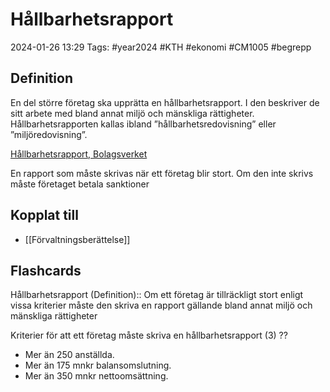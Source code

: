# Hållbarhetsrapport

2024-01-26 13:29
Tags: #year2024 #KTH #ekonomi #CM1005 #begrepp

## Definition

En del större företag ska upprätta en hållbarhetsrapport. I den beskriver de sitt arbete med bland annat miljö och mänskliga rättigheter. Hållbarhetsrapporten kallas ibland ”hållbarhetsredovisning” eller ”miljöredovisning”.

[Hållbarhetsrapport, Bolagsverket](https://bolagsverket.se/foretag/aktiebolag/arsredovisningforaktiebolag/delarochbilagoriarsredovisningen/hallbarhetsrapport.777.html)

En rapport som måste skrivas när ett företag blir stort. Om den inte skrivs måste företaget betala sanktioner

## Kopplat till

- [[Förvaltningsberättelse]]

## Flashcards

Hållbarhetsrapport (Definition):: Om ett företag är tillräckligt stort enligt vissa kriterier måste den skriva en rapport gällande bland annat miljö och mänskliga rättigheter
<!--SR:!2024-02-07,4,272!2024-02-13,10,270-->

Kriterier för att ett företag måste skriva en hållbarhetsrapport (3)
??
- Mer än 250 anställda.
- Mer än 175 mnkr balansomslutning.
- Mer än 350 mnkr nettoomsättning.
<!--SR:!2024-02-08,6,250!2024-02-03,4,270-->
